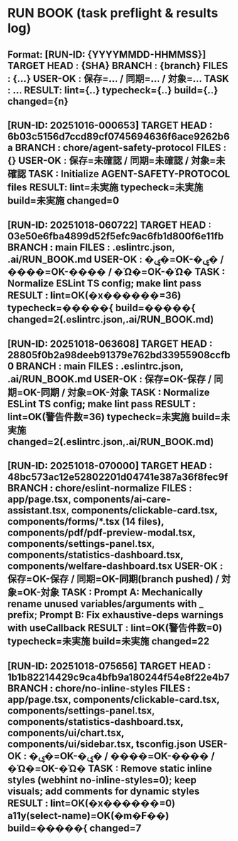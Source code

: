 # RUN BOOK (task preflight & results log)
Format:
[RUN-ID: {YYYYMMDD-HHMMSS}]
TARGET HEAD : {SHA}
BRANCH      : {branch}
FILES       : {...}
USER-OK     : 保存=... / 同期=... / 対象=...
TASK        : ...
RESULT: lint={..} typecheck={..} build={..} changed={n}
---
[RUN-ID: 20251016-000653]
TARGET HEAD : 6b03c5156d7ccd89cf0745694636f6ace9262b6a
BRANCH      : chore/agent-safety-protocol
FILES       : {}
USER-OK     : 保存=未確認 / 同期=未確認 / 対象=未確認
TASK        : Initialize AGENT-SAFETY-PROTOCOL files
RESULT: lint=未実施 typecheck=未実施 build=未実施 changed=0
---
[RUN-ID: 20251018-060722]
TARGET HEAD : 03e50e6fba4899d52f5efc9ac6fb1d800f6e11fb
BRANCH      : main
FILES       : .eslintrc.json, .ai/RUN_BOOK.md
USER-OK     : �ۑ�=OK-�ۑ� / ����=OK-���� / �Ώ�=OK-�Ώ�
TASK        : Normalize ESLint TS config; make lint pass
RESULT      : lint=OK(�x������=36) typecheck=�����{ build=�����{ changed=2(.eslintrc.json,.ai/RUN_BOOK.md)
---
[RUN-ID: 20251018-063608]
TARGET HEAD : 28805f0b2a98deeb91379e762bd33955908ccfb0
BRANCH      : main
FILES       : .eslintrc.json, .ai/RUN_BOOK.md
USER-OK     : 保存=OK-保存 / 同期=OK-同期 / 対象=OK-対象
TASK        : Normalize ESLint TS config; make lint pass
RESULT      : lint=OK(警告件数=36) typecheck=未実施 build=未実施 changed=2(.eslintrc.json,.ai/RUN_BOOK.md)
---
[RUN-ID: 20251018-070000]
TARGET HEAD : 48bc573ac12e52802201d04741e387a36f8fec9f
BRANCH      : chore/eslint-normalize
FILES       : app/page.tsx, components/ai-care-assistant.tsx, components/clickable-card.tsx, components/forms/*.tsx (14 files), components/pdf/pdf-preview-modal.tsx, components/settings-panel.tsx, components/statistics-dashboard.tsx, components/welfare-dashboard.tsx
USER-OK     : 保存=OK-保存 / 同期=OK-同期(branch pushed) / 対象=OK-対象
TASK        : Prompt A: Mechanically rename unused variables/arguments with _ prefix; Prompt B: Fix exhaustive-deps warnings with useCallback
RESULT      : lint=OK(警告件数=0) typecheck=未実施 build=未実施 changed=22
---

[RUN-ID: 20251018-075656]
TARGET HEAD : 1b1b82214429c9ca4bfb9a180244f54e8f22e4b7
BRANCH      : chore/no-inline-styles
FILES       : app/page.tsx, components/clickable-card.tsx, components/settings-panel.tsx, components/statistics-dashboard.tsx, components/ui/chart.tsx, components/ui/sidebar.tsx, tsconfig.json
USER-OK     : �ۑ�=OK-�ۑ� / ����=OK-���� / �Ώ�=OK-�Ώ�
TASK        : Remove static inline styles (webhint no-inline-styles=0); keep visuals; add comments for dynamic styles
RESULT      : lint=OK(�x������=0) a11y(select-name)=OK(�m�F��) build=�����{ changed=7
---
